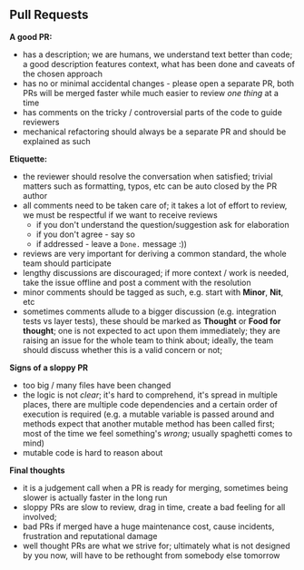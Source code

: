 Pull Requests
-------------

**A good PR:**
 - has a description; we are humans, we understand text better than code; a good description features context, what has been done and caveats of the chosen approach
 - has no or minimal accidental changes - please open a separate PR, both PRs will be merged faster while much easier to review _one thing_ at a time
 - has comments on the tricky / controversial parts of the code to guide reviewers
 - mechanical refactoring should always be a separate PR and should be explained as such

**Etiquette:**
 - the reviewer should resolve the conversation when satisfied; trivial matters such as formatting, typos, etc can be auto closed by the PR author
 - all comments need to be taken care of; it takes a lot of effort to review, we must be respectful if we want to receive reviews
   - if you don't understand the question/suggestion ask for elaboration
   - if you don't agree - say so
   - if addressed - leave a `Done.` message :))
 - reviews are very important for deriving a common standard, the whole team should participate
 - lengthy discussions are discouraged; if more context / work is needed, take the issue offline and post a comment with the resolution
 - minor comments should be tagged as such, e.g. start with **Minor**, **Nit**, etc
 - sometimes comments allude to a bigger discussion (e.g. integration tests vs layer tests), these should be marked as **Thought** or **Food for thought**; one is not expected to act upon them immediately; they are raising an issue for the whole team to think about; ideally, the team should discuss whether this is a valid concern or not;
 
**Signs of a sloppy PR**
 - too big / many files have been changed
 - the logic is not _clear_; it's hard to comprehend, it's spread in multiple places, there are multiple code dependencies and a certain order of execution is required (e.g. a mutable variable is passed around and methods expect that another mutable method has been called first; most of the time we feel something's _wrong_; usually spaghetti comes to mind)
 - mutable code is hard to reason about

**Final thoughts**
 - it is a judgement call when a PR is ready for merging, sometimes being slower is actually faster in the long run
 - sloppy PRs are slow to review, drag in time, create a bad feeling for all involved;
 - bad PRs if merged have a huge maintenance cost, cause incidents, frustration and reputational damage
 - well thought PRs are what we strive for; ultimately what is not designed by you now, will have to be rethought from somebody else tomorrow
